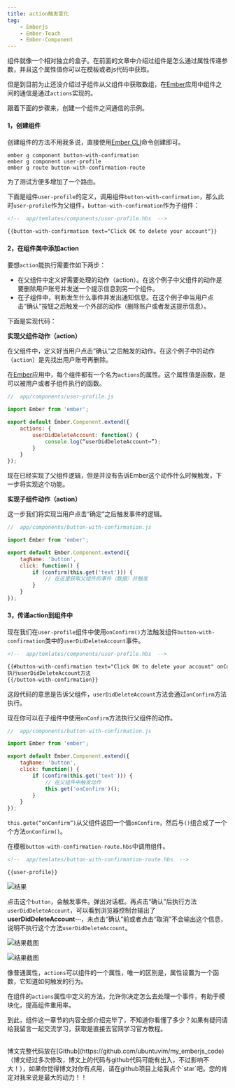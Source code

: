 ```yaml
---
title: action触发变化
tag:
	- Emberjs
	- Ember-Teach
	- Ember-Component
---
```


组件就像一个相对独立的盒子。在前面的文章中介绍过组件是怎么通过属性传递参数，并且这个属性值你可以在模板或者js代码中获取。

但是到目前为止还没介绍过子组件从父组件中获取数组，在[Ember](http://emberjs.com)应用中组件之间的通信是通过`actions`实现的。

跟着下面的步骤来，创建一个组件之间通信的示例。

#### 1，创建组件

创建组件的方法不用我多说，直接使用[Ember CLI](http://ember-cli.com/user-guide)命令创建即可。
```
ember g component button-with-confirmation
ember g component user-profile
ember g route button-with-confirmation-route
```
为了测试方便多增加了一个路由。

下面是组件`user-profile`的定义，调用组件`button-with-confirmation`，那么此时`user-profile`作为父组件，`button-with-confirmation`作为子组件：
```html
<!--  app/temlates/components/user-profile.hbs  -->

{{button-with-confirmation text="Click OK to delete your account"}}
```
#### 2，在组件类中添加action

要想`action`能执行需要作如下两步：

* 在父组件中定义好需要处理的动作（action）。在这个例子中父组件的动作是要删除用户账号并发送一个提示信息到另一个组件。
* 在子组件中，判断发生什么事件并发出通知信息。在这个例子中当用户点击“确认”按钮之后触发一个外部的动作（删除账户或者发送提示信息）。

下面是实现代码：

**实现父组件动作（action）**

在父组件中，定义好当用户点击“确认”之后触发的动作。在这个例子中的动作（`action`）是先找出用户账号再删除。

在[Ember](http://emberjs.com)应用中，每个组件都有一个名为`actions`的属性。这个属性值是函数，是可以被用户或者子组件执行的函数。
```js
//  app/components/user-profile.js

import Ember from 'ember';

export default Ember.Component.extend({
	actions: {
		userDidDeleteAccount: function() {
			console.log(“userDidDeleteAccount⋯”);
		}
	}
});
```
现在已经实现了父组件逻辑，但是并没有告诉Ember这个动作什么时候触发，下一步将实现这个功能。

**实现子组件动作（action）**


这一步我们将实现当用户点击“确定”之后触发事件的逻辑。
```js
//  app/components/button-with-confirmation.js

import Ember from 'ember';

export default Ember.Component.extend({
	tagName: 'button',
	click: function() {
		if (confirm(this.get('text'))) {
			// 在这里获取父组件的事件（数据）并触发
		}
	}
});
```

#### 3，传递action到组件中

现在我们在`user-profile`组件中使用`onConfirm()`方法触发组件`button-with-confirmation`类中的`userDidDeleteAccount`事件。
```html
<!--  app/temlates/components/user-profile.hbs  -->

{{#button-with-confirmation text="Click OK to delete your account" onConfirm=(action 'userDidDeleteAccount')}}
执行userDidDeleteAccount方法
{{/button-with-confirmation}}
```
这段代码的意思是告诉父组件，`userDidDeleteAccount`方法会通过`onConfirm`方法执行。

现在你可以在子组件中使用`onConfirm`方法执行父组件的动作。
```js
//  app/components/button-with-confirmation.js

import Ember from 'ember';

export default Ember.Component.extend({
	tagName: 'button',
	click: function() {
		if (confirm(this.get('text'))) {
			// 在父组件中触发动作
			this.get('onConfirm')();
		}
	}
});
```
`this.gete(“onConfirm”)`从父组件返回一个值`onConfirm`，然后与`()`组合成了一个个方法`onConfirm()`。

在模板`button-with-confirmation-route.hbs`中调用组件。
```html
<!--  app/temlates/button-with-confirmation-route.hbs  -->

{{user-profile}}
```

![结果](/content/images/2016/04/128.png)

点击这个`button`，会触发事件。弹出对话框。再点击“确认”后执行方法`userDidDeleteAccount`，可以看到浏览器控制台输出了**userDidDeleteAccount⋯**，未点击“确认”前或者点击“取消”不会输出这个信息，说明不执行这个方法`userDidDeleteAccount`。

![结果截图](/content/images/2016/04/129.png)

![结果截图](/content/images/2016/04/130.png)

像普通属性，`actions`可以组件的一个属性，唯一的区别是，属性设置为一个函数，它知道如何触发的行为。

在组件的`actions`属性中定义的方法，允许你决定怎么去处理一个事件，有助于模块化，提高组件重用率。


到此，组件这一章节的内容全部介绍完毕了，不知道你看懂了多少？如果有疑问请给我留言一起交流学习，获取是直接去官网学习官方教程。

<br>
博文完整代码放在[Github](https://github.com/ubuntuvim/my_emberjs_code)（博文经过多次修改，博文上的代码与github代码可能有出入，不过影响不大！），如果你觉得博文对你有点用，请在github项目上给我点个`star`吧。您的肯定对我来说是最大的动力！！






